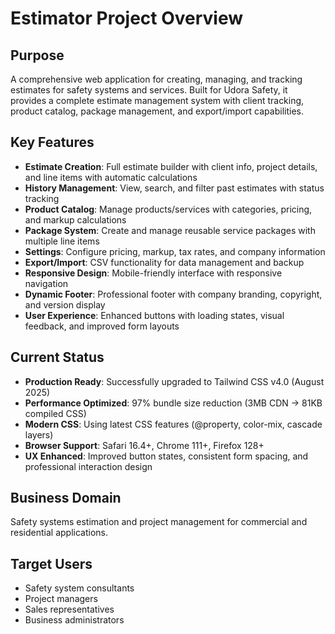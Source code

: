 # Estimator Project Overview

## Purpose
A comprehensive web application for creating, managing, and tracking estimates for safety systems and services. Built for Udora Safety, it provides a complete estimate management system with client tracking, product catalog, package management, and export/import capabilities.

## Key Features
- **Estimate Creation**: Full estimate builder with client info, project details, and line items with automatic calculations
- **History Management**: View, search, and filter past estimates with status tracking
- **Product Catalog**: Manage products/services with categories, pricing, and markup calculations
- **Package System**: Create and manage reusable service packages with multiple line items
- **Settings**: Configure pricing, markup, tax rates, and company information
- **Export/Import**: CSV functionality for data management and backup
- **Responsive Design**: Mobile-friendly interface with responsive navigation
- **Dynamic Footer**: Professional footer with company branding, copyright, and version display
- **User Experience**: Enhanced buttons with loading states, visual feedback, and improved form layouts

## Current Status
- **Production Ready**: Successfully upgraded to Tailwind CSS v4.0 (August 2025)
- **Performance Optimized**: 97% bundle size reduction (3MB CDN → 81KB compiled CSS)
- **Modern CSS**: Using latest CSS features (@property, color-mix, cascade layers)
- **Browser Support**: Safari 16.4+, Chrome 111+, Firefox 128+
- **UX Enhanced**: Improved button states, consistent form spacing, and professional interaction design

## Business Domain
Safety systems estimation and project management for commercial and residential applications.

## Target Users
- Safety system consultants
- Project managers
- Sales representatives
- Business administrators